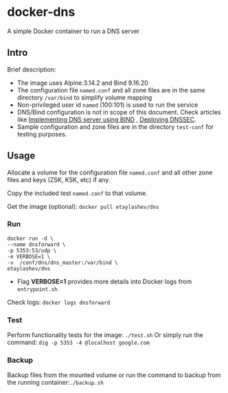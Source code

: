 # docker-dns
A simple Docker container to run a DNS server 

## Intro
Brief description:
- The image uses Alpine:3.14.2 and Bind 9.16.20
- The configuration file `named.conf` and all zone files are in the same directory `/var/bind` to simplify volume mapping
- Non-privileged user id `named` (100:101) is used to run the service
- DNS/Bind configuration is not in scope of this document. Check articles like [Implementing DNS server using BIND](https://linuxtechlab.com/configuring-dns-server-using-bind/) , [Deploying DNSSEC](https://blog.apnic.net/2019/05/23/how-to-deploying-dnssec-with-bind-and-ubuntu-server/). 
- Sample configuration and zone files are in the directory `test-conf` for testing purposes.

## Usage

Allocate a volume for the configuration file `named.conf` and all other zone files and keys (ZSK, KSK, etc) if any.

Copy the included test `named.conf` to that volume.

Get the image (optional): `docker pull etaylashev/dns`

### Run
```
docker run -d \
--name dnsforward \
-p 5353:53/udp \
-e VERBOSE=1 \
-v  /conf/dns/dns_master:/var/bind \
etaylashev/dns
```
- Flag **VERBOSE=1** provides more details into Docker logs from `entrypoint.sh`

Check logs: `docker logs dnsforward`

### Test
Perform functionality tests for the image: `./test.sh`
Or simply run the command: `dig -p 5353 -4 @localhost google.com`

### Backup
Backup files from the mounted volume or run the command to backup from the running container:`./backup.sh`
